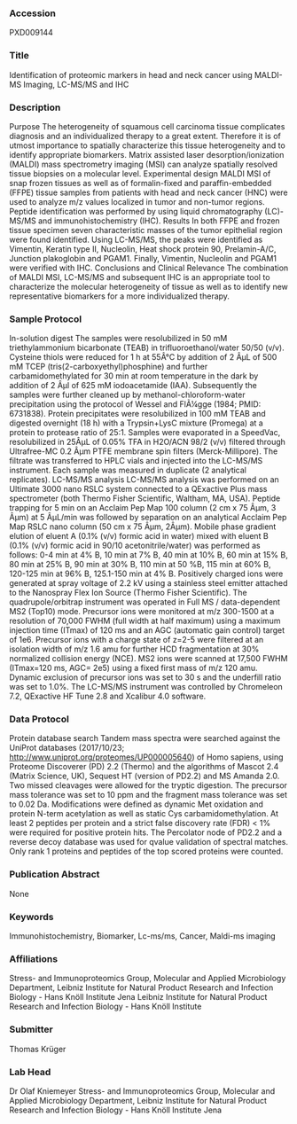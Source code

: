 ### Accession
PXD009144

### Title
Identification of proteomic markers in head and neck cancer using MALDI-MS Imaging, LC-MS/MS and IHC

### Description
Purpose The heterogeneity of squamous cell carcinoma tissue complicates diagnosis and an individualized therapy to a great extent. Therefore it is of utmost importance to spatially characterize this tissue heterogeneity and to identify appropriate biomarkers. Matrix assisted laser desorption/ionization (MALDI) mass spectrometry imaging (MSI) can analyze spatially resolved tissue biopsies on a molecular level.   Experimental design MALDI MSI of snap frozen tissues as well as of formalin-fixed and paraffin-embedded (FFPE) tissue samples from patients with head and neck cancer (HNC) were used to analyze m/z values localized in tumor and non-tumor regions. Peptide identification was performed by using liquid chromatography (LC)-MS/MS and immunohistochemistry (IHC).  Results In both FFPE and frozen tissue specimen seven characteristic masses of the tumor epithelial region were found identified. Using LC-MS/MS, the peaks were identified as Vimentin, Keratin type II, Nucleolin, Heat shock protein 90, Prelamin-A/C, Junction plakoglobin and PGAM1. Finally, Vimentin, Nucleolin and PGAM1 were verified with IHC.  Conclusions and Clinical Relevance The combination of MALDI MSI, LC-MS/MS and subsequent IHC is an appropriate tool to characterize the molecular heterogeneity of tissue as well as to identify new representative biomarkers for a more individualized therapy.

### Sample Protocol
In-solution digest The samples were resolubilized in 50 mM triethylammonium bicarbonate (TEAB) in trifluoroethanol/water 50/50 (v/v). Cysteine thiols were reduced for 1 h at 55Â°C by addition of 2 ÂµL of 500 mM TCEP (tris(2-carboxyethyl)phosphine) and further carbamidomethylated for 30 min at room temperature in the dark by addition of 2 Âµl of 625 mM iodoacetamide (IAA). Subsequently the samples were further cleaned up by methanol-chloroform-water precipitation using the protocol of Wessel and FlÃ¼gge (1984; PMID: 6731838). Protein precipitates were resolubilized in 100 mM TEAB and digested overnight (18 h) with a Trypsin+LysC mixture (Promega) at a protein to protease ratio of 25:1. Samples were evaporated in a SpeedVac, resolubilized in 25ÂµL of 0.05% TFA in H2O/ACN 98/2 (v/v) filtered through Ultrafree-MC 0.2 Âµm PTFE membrane spin filters (Merck-Millipore). The filtrate was transferred to HPLC vials and injected into the LC-MS/MS instrument. Each sample was measured in duplicate (2 analytical replicates).  LC-MS/MS analysis LC-MS/MS analysis was performed on an Ultimate 3000 nano RSLC system connected to a QExactive Plus mass spectrometer (both Thermo Fisher Scientific, Waltham, MA, USA). Peptide trapping for 5 min on an Acclaim Pep Map 100 column (2 cm x 75 Âµm, 3 Âµm) at 5 ÂµL/min was followed by separation on an analytical Acclaim Pep Map RSLC nano column (50 cm x 75 Âµm, 2Âµm). Mobile phase gradient elution of eluent A (0.1% (v/v) formic acid in water) mixed with eluent B (0.1% (v/v) formic acid in 90/10 acetonitrile/water) was performed as follows: 0-4 min at 4% B, 10 min at 7% B, 40 min at 10% B, 60 min at 15% B, 80 min at 25% B, 90 min at 30% B, 110 min at 50 %B, 115 min at 60% B, 120-125 min at 96% B, 125.1-150 min at 4% B. Positively charged ions were generated at spray voltage of 2.2 kV using a stainless steel emitter attached to the Nanospray Flex Ion Source (Thermo Fisher Scientific). The quadrupole/orbitrap instrument was operated in Full MS / data-dependent MS2 (Top10) mode. Precursor ions were monitored at m/z 300-1500 at a resolution of 70,000 FWHM (full width at half maximum) using a maximum injection time (ITmax) of 120 ms and an AGC (automatic gain control) target of 1e6. Precursor ions with a charge state of z=2-5 were filtered at an isolation width of m/z 1.6 amu for further HCD fragmentation at 30% normalized collision energy (NCE). MS2 ions were scanned at 17,500 FWHM (ITmax=120 ms, AGC= 2e5) using a fixed first mass of m/z 120 amu. Dynamic exclusion of precursor ions was set to 30 s and the underfill ratio was set to 1.0%. The LC-MS/MS instrument was controlled by Chromeleon 7.2, QExactive HF Tune 2.8  and Xcalibur 4.0 software.

### Data Protocol
Protein database search Tandem mass spectra were searched against the UniProt databases (2017/10/23; http://www.uniprot.org/proteomes/UP000005640) of Homo sapiens, using Proteome Discoverer (PD) 2.2 (Thermo) and the algorithms of Mascot 2.4 (Matrix Science, UK), Sequest HT (version of PD2.2) and MS Amanda 2.0. Two missed cleavages were allowed for the tryptic digestion. The precursor mass tolerance was set to 10 ppm and the fragment mass tolerance was set to 0.02 Da. Modifications were defined as dynamic Met oxidation and protein N-term acetylation as well as static Cys carbamidomethylation. At least 2 peptides per protein and a strict false discovery rate (FDR) < 1% were required for positive protein hits. The Percolator node of PD2.2 and a reverse decoy database was used for qvalue validation of spectral matches. Only rank 1 proteins and peptides of the top scored proteins were counted.

### Publication Abstract
None

### Keywords
Immunohistochemistry, Biomarker, Lc-ms/ms, Cancer, Maldi-ms imaging

### Affiliations
Stress- and Immunoproteomics Group, Molecular and Applied Microbiology Department, Leibniz Institute for Natural Product Research and Infection Biology - Hans Knöll Institute Jena
Leibniz Institute for Natural Product Research and Infection Biology - Hans Knöll Institute

### Submitter
Thomas Krüger

### Lab Head
Dr Olaf Kniemeyer
Stress- and Immunoproteomics Group, Molecular and Applied Microbiology Department, Leibniz Institute for Natural Product Research and Infection Biology - Hans Knöll Institute Jena


